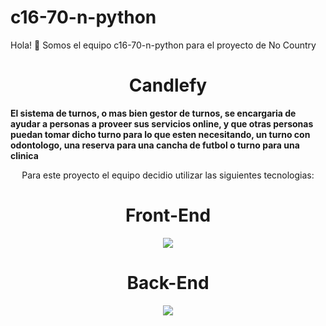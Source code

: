 # c16-70-n-python
Hola! 👋 Somos el equipo c16-70-n-python para el proyecto de No Country
<h1 align="center">Candlefy</h1>

**El sistema de turnos, o mas bien gestor de turnos, se encargaria de ayudar a personas a proveer sus servicios online, y que otras personas puedan tomar dicho turno para lo que esten necesitando, un turno con odontologo, una reserva para una cancha de futbol o turno para una clinica**

<p align="center">
Para este proyecto el equipo decidio utilizar las siguientes tecnologias:
</p>
<h1 align="center">Front-End</h1>
<p align="center">
  <a href="https://skillicons.dev">
    <img src="https://skillicons.dev/icons?i=html,css,bootstrap,js" />
  </a>
</p>

<h1 align="center">Back-End</h1>
<p align="center">
  <a href="https://skillicons.dev">
    <img src="https://skillicons.dev/icons?i=python,flask,mysql" />
  </a>
</p>
